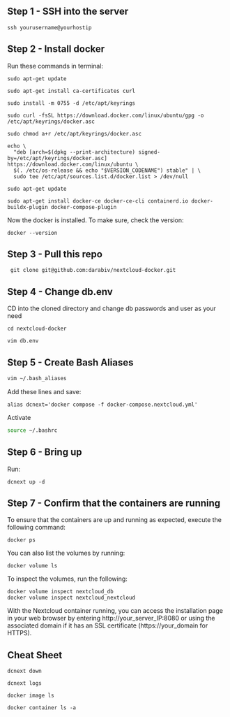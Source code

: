 ## Step 1 - SSH into the server
```commandline
ssh yourusername@yourhostip
```

## Step 2 - Install docker
Run these commands in terminal:
```commandline
sudo apt-get update
```

```commandline
sudo apt-get install ca-certificates curl
```

```commandline
sudo install -m 0755 -d /etc/apt/keyrings
```

```commandline
sudo curl -fsSL https://download.docker.com/linux/ubuntu/gpg -o /etc/apt/keyrings/docker.asc
```

```commandline
sudo chmod a+r /etc/apt/keyrings/docker.asc
```

```commandline
echo \
  "deb [arch=$(dpkg --print-architecture) signed-by=/etc/apt/keyrings/docker.asc] https://download.docker.com/linux/ubuntu \
  $(. /etc/os-release && echo "$VERSION_CODENAME") stable" | \
  sudo tee /etc/apt/sources.list.d/docker.list > /dev/null
```

```commandline
sudo apt-get update
```

```commandline
sudo apt-get install docker-ce docker-ce-cli containerd.io docker-buildx-plugin docker-compose-plugin
```

Now the docker is installed. To make sure, check the version:
```commandline
docker --version
```

## Step 3 - Pull this repo
```commandline
 git clone git@github.com:darabiv/nextcloud-docker.git
```

## Step 4 - Change db.env
CD into the cloned directory and change db passwords and user as your need
```commandline
cd nextcloud-docker
```
```commandline
vim db.env
```

## Step 5 - Create Bash Aliases
```bash
vim ~/.bash_aliases
```

Add these lines and save:
```
alias dcnext='docker compose -f docker-compose.nextcloud.yml'
```

Activate
```bash
source ~/.bashrc
```

## Step 6 - Bring up
Run:
```commandline
dcnext up -d
```

## Step 7 - Confirm that the containers are running
To ensure that the containers are up and running as expected, execute the following command:

```commandline
docker ps
```

You can also list the volumes by running:
```commandline
docker volume ls
```

To inspect the volumes, run the following:
```commandline
docker volume inspect nextcloud_db
docker volume inspect nextcloud_nextcloud
```

With the Nextcloud container running, you can access the installation page in your web browser by entering http://your_server_IP:8080 
or using the associated domain if it has an SSL certificate (https://your_domain for HTTPS).


## Cheat Sheet
```commandline
dcnext down
```
```commandline
dcnext logs
```

```commandline
docker image ls
```

```commandline
docker container ls -a
```
